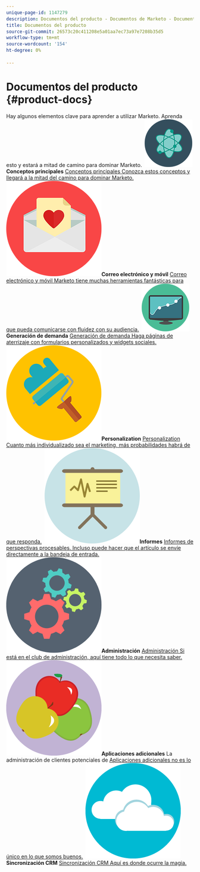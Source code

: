 ```yaml
---
unique-page-id: 1147279
description: Documentos del producto - Documentos de Marketo - Documentación del producto
title: Documentos del producto
source-git-commit: 26573c20c411208e5a01aa7ec73a97e7208b35d5
workflow-type: tm+mt
source-wordcount: '154'
ht-degree: 0%

---
```



# Documentos del producto {#product-docs}

Hay algunos elementos clave para aprender a utilizar Marketo. Aprenda esto y estará a mitad de camino para dominar Marketo.
**&#x200B; ![Conceptos principales](assets/education-science-12.png)Conceptos principales** [Conceptos principales Conozca estos conceptos y llegará a la mitad del camino para dominar Marketo.](product-docs/core-marketo-concepts.md)     **&#x200B; ![Correo electrónico y móvil](assets/valentine-day-10.png)Correo electrónico y móvil** [Correo electrónico y móvil Marketo tiene muchas herramientas fantásticas para que pueda comunicarse con fluidez con su audiencia.](https://docs.marketo.com/pages/viewpage.action?pageId=557076)     **&#x200B; ![Generación de demanda](assets/seo-04.png)Generación de demanda** [Generación de demanda Haga páginas de aterrizaje con formularios personalizados y widgets sociales.](product-docs/demand-generation.md)     **&#x200B; ![Personalization](assets/graphic-design-tools-19.png)Personalization** [Personalization Cuanto más individualizado sea el marketing, más probabilidades habrá de que responda.](product-docs/personalization.md)     **&#x200B; ![Informes](assets/office-21.png)Informes** [Informes de perspectivas procesables. Incluso puede hacer que el artículo se envíe directamente a la bandeja de entrada.](product-docs/reporting.md)     **&#x200B; ![Administración](assets/technology-08.png)Administración** [Administración Si está en el club de administración, aquí tiene todo lo que necesita saber.](https://docs.marketo.com/display/DOCS/Administration)     **&#x200B; ![Aplicaciones adicionales](assets/food-10.png)Aplicaciones adicionales** La administración de clientes potenciales de [Aplicaciones adicionales no es lo único en lo que somos buenos.](product-docs/additional-apps.md)     **&#x200B; ![Sincronización CRM](assets/seo-33.png)Sincronización CRM** [Sincronización CRM Aquí es donde ocurre la magia.](product-docs/crm-sync.md)
